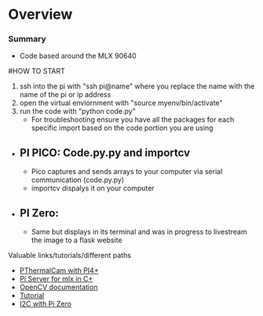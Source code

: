 # Overview
### Summary
- Code based around the MLX 90640

#HOW TO START
1. ssh into the pi with "ssh pi@name" where you replace the name with the name of the pi or ip address
2. open the virtual enviornment with "source myenv/bin/activate"
3. run the code with "python code.py"
     - For troubleshooting ensure you have all the packages for each specific import based on the code portion you are using

  - PI PICO: Code.py.py and importcv
    ---
    - Pico captures and sends arrays to your computer via serial communication (code.py.py)
    - importcv dispalys it on your computer
  - PI Zero:
      ---
    - Same but displays in its terminal and was in progress to livestream the image to a flask website 




Valuable links/tutorials/different paths
- [PThermalCam with PI4+](https://pypi.org/project/pithermalcam/)
- [Pi Server for mlx in C+](https://github.com/Samox1/ESP_Thermal_Camera_WebServer)
- [OpenCV documentation](https://docs.opencv.org/)
- [Tutorial](https://makersportal.com/blog/2020/6/8/high-resolution-thermal-camera-with-raspberry-pi-and-mlx90640)
- [I2C with Pi Zero](https://maxbotix.com/blogs/blog/setup-raspberry-pi-zero-for-i2c-sensor?srsltid=AfmBOoqUTfzDqjKhgLzmXYsK0Dl4vK7O5eg-BZ37kyQU6nLxgZZl5ZEw)

